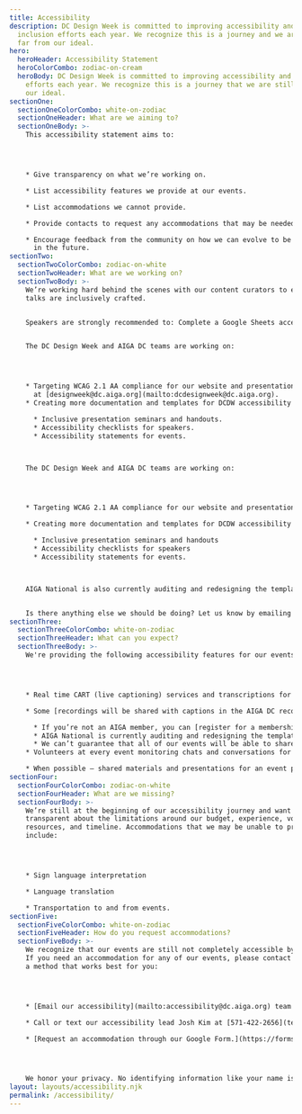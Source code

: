 ```yaml
---
title: Accessibility
description: DC Design Week is committed to improving accessibility and
  inclusion efforts each year. We recognize this is a journey and we are still
  far from our ideal.
hero:
  heroHeader: Accessibility Statement
  heroColorCombo: zodiac-on-cream
  heroBody: DC Design Week is committed to improving accessibility and inclusion
    efforts each year. We recognize this is a journey that we are still far from
    our ideal.
sectionOne:
  sectionOneColorCombo: white-on-zodiac
  sectionOneHeader: What are we aiming to?
  sectionOneBody: >-
    This accessibility statement aims to:




    * Give transparency on what we’re working on.

    * List accessibility features we provide at our events.

    * List accommodations we cannot provide.

    * Provide contacts to request any accommodations that may be needed or undocumented.

    * Encourage feedback from the community on how we can evolve to be more inclusive by default
      in the future.
sectionTwo:
  sectionTwoColorCombo: zodiac-on-white
  sectionTwoHeader: What are we working on?
  sectionTwoBody: >-
    We’re working hard behind the scenes with our content curators to ensure all
    talks are inclusively crafted.


    Speakers are strongly recommended to: Complete a Google Sheets accessibility checklist based on [Allison Ravenhall’s article Inclusive Design for Accessible Presentations.](https://www.smashingmagazine.com/2018/11/inclusive-design-accessible-presentations/) Attend an inclusive presentation seminar, read an inclusive presentation handout, and review Allison’s article.


    The DC Design Week and AIGA DC teams are working on:




    * Targeting WCAG 2.1 AA compliance for our website and presentation materials which includes meaningful alt text, respecting reduced motion preferences, and understandable heading structures. We can’t cover everything as a team of volunteers, so if you see something wrong please let us know
      at [designweek@dc.aiga.org](mailto:dcdesignweek@dc.aiga.org).
    * Creating more documentation and templates for DCDW accessibility including:

      * Inclusive presentation seminars and handouts.
      * Accessibility checklists for speakers.
      * Accessibility statements for events.



    The DC Design Week and AIGA DC teams are working on:




    * Targeting WCAG 2.1 AA compliance for our website and presentation materials which includes meaningful alt text, respecting reduced motion preferences, and understandable heading structures. We can’t cover everything as a team of volunteers, so if you see something wrong please let us know at [designweek@dc.aiga.org](mailto:designweek@dc.aiga.org).

    * Creating more documentation and templates for DCDW accessibility including:

      * Inclusive presentation seminars and handouts
      * Accessibility checklists for speakers
      * Accessibility statements for events.



    AIGA National is also currently auditing and redesigning the template used by all chapters, including DC, to make registration and access to videos more accessible to everyone.


    Is there anything else we should be doing? Let us know by emailing our accessibility team at [accessibility@dc.aiga.org](mailto:accessibility@dc.aiga.org).
sectionThree:
  sectionThreeColorCombo: white-on-zodiac
  sectionThreeHeader: What can you expect?
  sectionThreeBody: >-
    We're providing the following accessibility features for our events:




    * Real time CART (live captioning) services and transcriptions for virtual events.

    * Some [recordings will be shared with captions in the AIGA DC recordings archive](https://dc.aiga.org/introducing-the-aiga-dc-event-recordings-archive/) for AIGA members to rewatch or catch up on at a later date.

      * If you’re not an AIGA member, you can [register for a membership on our website](https://dc.aiga.org/membership/membership-rates/) for just $50 for a year. We’re a 100% non-revenue generating entity, so this goes a long way to keeping us afloat.
      * AIGA National is currently auditing and redesigning the template used by all chapters, including DC, to make registration and access to videos more accessible to everyone. If you have difficulties registering or accessing the recordings in its current state, please let us know at dcdw@dc.aiga.org.
      * We can’t guarantee that all of our events will be able to share recordings as some talks may contain classified information. If we’re unable to do so, we’ll disclose that ahead of time in each of the event’s descriptions.
    * Volunteers at every event monitoring chats and conversations for [compliance to AIGA’s code of conduct](https://dc.aiga.org/events/code-of-conduct/).

    * When possible — shared materials and presentations for an event prior to it starting. Follow along comfortably with your own technology and at your own pace.
sectionFour:
  sectionFourColorCombo: zodiac-on-white
  sectionFourHeader: What are we missing?
  sectionFourBody: >-
    We’re still at the beginning of our accessibility journey and want to be
    transparent about the limitations around our budget, experience, volunteer
    resources, and timeline. Accommodations that we may be unable to provide
    include:




    * Sign language interpretation

    * Language translation

    * Transportation to and from events.
sectionFive:
  sectionFiveColorCombo: white-on-zodiac
  sectionFiveHeader: How do you request accommodations?
  sectionFiveBody: >-
    We recognize that our events are still not completely accessible by default.
    If you need an accommodation for any of our events, please contact us using
    a method that works best for you:




    * [Email our accessibility](mailto:accessibility@dc.aiga.org) team at accessibility@dc.aiga.org.

    * Call or text our accessibility lead Josh Kim at [571-422-2656](tel:571-422-2656).

    * [Request an accommodation through our Google Form.](https://forms.gle/VTys8LzewYs2isUm7)




    We honor your privacy. No identifying information like your name is required to request an accomodation, and all details will be deleted once completed.
layout: layouts/accessibility.njk
permalink: /accessibility/
---
```

